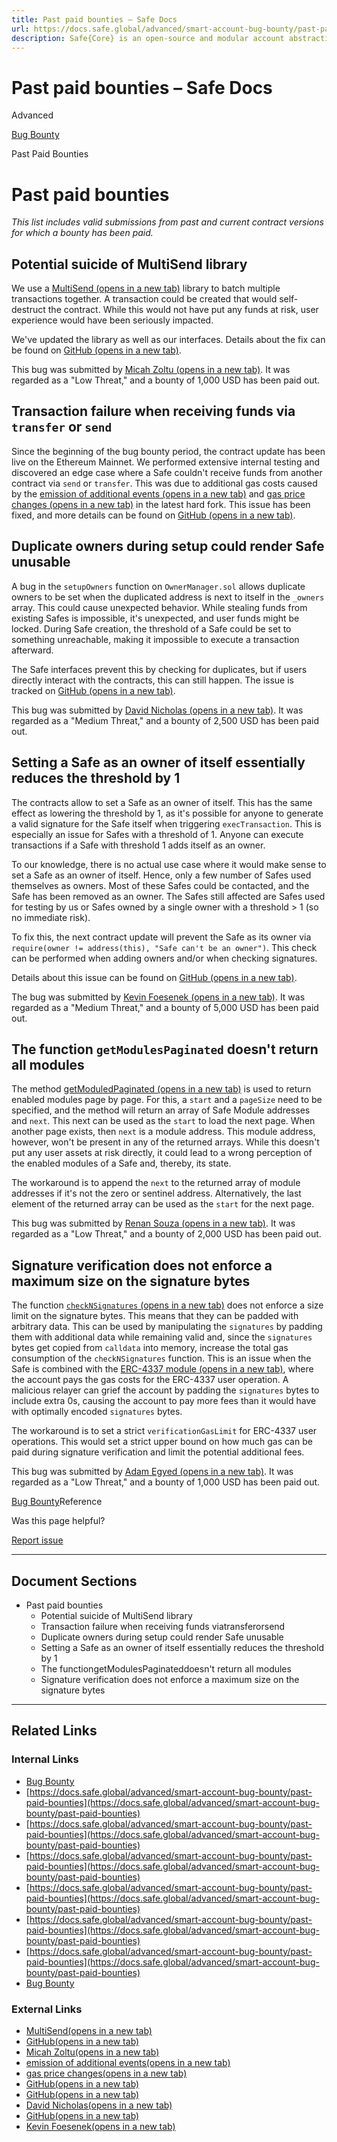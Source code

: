 ```yaml
---
title: Past paid bounties – Safe Docs
url: https://docs.safe.global/advanced/smart-account-bug-bounty/past-paid-bounties
description: Safe{Core} is an open-source and modular account abstraction stack. Learn about its features and how to use it.
---
```


# Past paid bounties – Safe Docs

Advanced

[Bug Bounty](/advanced/smart-account-bug-bounty)

Past Paid Bounties

# Past paid bounties

*This list includes valid submissions from past and current contract versions for which a bounty has been paid.*

## Potential suicide of MultiSend library

We use a [MultiSend (opens in a new tab)](https://github.com/safe-global/safe-smart-account/blob/v1.2.0/contracts/libraries/MultiSend.sol) library to batch multiple transactions together. A transaction could be created that would self-destruct the contract. While this would not have put any funds at risk, user experience would have been seriously impacted.

We've updated the library as well as our interfaces. Details about the fix can be found on [GitHub (opens in a new tab)](https://github.com/safe-global/safe-smart-account/pull/156).

This bug was submitted by [Micah Zoltu (opens in a new tab)](https://x.com/micahzoltu). It was regarded as a "Low Threat," and a bounty of 1,000 USD has been paid out.

## Transaction failure when receiving funds via `transfer` or `send`

Since the beginning of the bug bounty period, the contract update has been live on the Ethereum Mainnet. We performed extensive internal testing and discovered an edge case where a Safe couldn't receive funds from another contract via `send` or `transfer`. This was due to additional gas costs caused by the [emission of additional events (opens in a new tab)](https://github.com/safe-global/safe-smart-account/pull/135) and [gas price changes (opens in a new tab)](https://eips.ethereum.org/EIPS/eip-1884) in the latest hard fork. This issue has been fixed, and more details can be found on [GitHub (opens in a new tab)](https://github.com/safe-global/safe-smart-account/issues/149).

## Duplicate owners during setup could render Safe unusable

A bug in the `setupOwners` function on `OwnerManager.sol` allows duplicate owners to be set when the duplicated address is next to itself in the `_owners` array. This could cause unexpected behavior. While stealing funds from existing Safes is impossible, it's unexpected, and user funds might be locked. During Safe creation, the threshold of a Safe could be set to something unreachable, making it impossible to execute a transaction afterward.

The Safe interfaces prevent this by checking for duplicates, but if users directly interact with the contracts, this can still happen. The issue is tracked on [GitHub (opens in a new tab)](https://github.com/safe-global/safe-smart-account/issues/244).

This bug was submitted by [David Nicholas (opens in a new tab)](https://x.com/davidnich11). It was regarded as a "Medium Threat," and a bounty of 2,500 USD has been paid out.

## Setting a Safe as an owner of itself essentially reduces the threshold by 1

The contracts allow to set a Safe as an owner of itself. This has the same effect as lowering the threshold by 1, as it's possible for anyone to generate a valid signature for the Safe itself when triggering `execTransaction`. This is especially an issue for Safes with a threshold of 1. Anyone can execute transactions if a Safe with threshold 1 adds itself as an owner.

To our knowledge, there is no actual use case where it would make sense to set a Safe as an owner of itself. Hence, only a few number of Safes used themselves as owners. Most of these Safes could be contacted, and the Safe has been removed as an owner. The Safes still affected are Safes used for testing by us or Safes owned by a single owner with a threshold > 1 (so no immediate risk).

To fix this, the next contract update will prevent the Safe as its owner via `require(owner != address(this), "Safe can't be an owner")`. This check can be performed when adding owners and/or when checking signatures.

Details about this issue can be found on [GitHub (opens in a new tab)](https://github.com/safe-global/safe-smart-account/issues/229).

The bug was submitted by [Kevin Foesenek (opens in a new tab)](https://github.com/keviinfoes). It was regarded as a "Medium Threat," and a bounty of 5,000 USD has been paid out.

## The function `getModulesPaginated` doesn't return all modules

The method [getModuledPaginated (opens in a new tab)](https://github.com/safe-global/safe-smart-account/blob/v1.3.0/contracts/base/ModuleManager.sol#L114) is used to return enabled modules page by page. For this, a `start` and a `pageSize` need to be specified, and the method will return an array of Safe Module addresses and `next`. This next can be used as the `start` to load the next page. When another page exists, then `next` is a module address. This module address, however, won't be present in any of the returned arrays. While this doesn't put any user assets at risk directly, it could lead to a wrong perception of the enabled modules of a Safe and, thereby, its state.

The workaround is to append the `next` to the returned array of module addresses if it's not the zero or sentinel address. Alternatively, the last element of the returned array can be used as the `start` for the next page.

This bug was submitted by [Renan Souza (opens in a new tab)](https://github.com/RenanSouza2). It was regarded as a "Low Threat," and a bounty of 2,000 USD has been paid out.

## Signature verification does not enforce a maximum size on the signature bytes

The function [`checkNSignatures` (opens in a new tab)](https://github.com/safe-global/safe-smart-account/blob/v1.4.1/contracts/Safe.sol#L274) does not enforce a size limit on the signature bytes. This means that they can be padded with arbitrary data. This can be used by manipulating the `signatures` by padding them with additional data while remaining valid and, since the `signatures` bytes get copied from `calldata` into memory, increase the total gas consumption of the `checkNSignatures` function. This is an issue when the Safe is combined with the [ERC-4337 module (opens in a new tab)](https://github.com/safe-global/safe-modules/tree/4337/v0.3.0/modules/4337), where the account pays the gas costs for the ERC-4337 user operation. A malicious relayer can grief the account by padding the `signatures` bytes to include extra 0s, causing the account to pay more fees than it would have with optimally encoded `signatures` bytes.

The workaround is to set a strict `verificationGasLimit` for ERC-4337 user operations. This would set a strict upper bound on how much gas can be paid during signature verification and limit the potential additional fees.

This bug was submitted by [Adam Egyed (opens in a new tab)](https://github.com/adamegyed). It was regarded as a "Low Threat," and a bounty of 1,000 USD has been paid out.

[Bug Bounty](/advanced/smart-account-bug-bounty "Bug Bounty")Reference

Was this page helpful?

[Report issue](https://github.com/safe-global/safe-docs/issues/new?assignees=&labels=nextra-feedback&projects=&template=nextra-feedback.yml&title=%5BFeedback%5D+)

---

## Document Sections

- Past paid bounties
  - Potential suicide of MultiSend library
  - Transaction failure when receiving funds viatransferorsend
  - Duplicate owners during setup could render Safe unusable
  - Setting a Safe as an owner of itself essentially reduces the threshold by 1
  - The functiongetModulesPaginateddoesn't return all modules
  - Signature verification does not enforce a maximum size on the signature bytes

---

## Related Links

### Internal Links

- [Bug Bounty](https://docs.safe.global/advanced/smart-account-bug-bounty)
- [https://docs.safe.global/advanced/smart-account-bug-bounty/past-paid-bounties](https://docs.safe.global/advanced/smart-account-bug-bounty/past-paid-bounties)
- [https://docs.safe.global/advanced/smart-account-bug-bounty/past-paid-bounties](https://docs.safe.global/advanced/smart-account-bug-bounty/past-paid-bounties)
- [https://docs.safe.global/advanced/smart-account-bug-bounty/past-paid-bounties](https://docs.safe.global/advanced/smart-account-bug-bounty/past-paid-bounties)
- [https://docs.safe.global/advanced/smart-account-bug-bounty/past-paid-bounties](https://docs.safe.global/advanced/smart-account-bug-bounty/past-paid-bounties)
- [https://docs.safe.global/advanced/smart-account-bug-bounty/past-paid-bounties](https://docs.safe.global/advanced/smart-account-bug-bounty/past-paid-bounties)
- [https://docs.safe.global/advanced/smart-account-bug-bounty/past-paid-bounties](https://docs.safe.global/advanced/smart-account-bug-bounty/past-paid-bounties)
- [Bug Bounty](https://docs.safe.global/advanced/smart-account-bug-bounty)

### External Links

- [MultiSend(opens in a new tab)](https://github.com/safe-global/safe-smart-account/blob/v1.2.0/contracts/libraries/MultiSend.sol)
- [GitHub(opens in a new tab)](https://github.com/safe-global/safe-smart-account/pull/156)
- [Micah Zoltu(opens in a new tab)](https://x.com/micahzoltu)
- [emission of additional events(opens in a new tab)](https://github.com/safe-global/safe-smart-account/pull/135)
- [gas price changes(opens in a new tab)](https://eips.ethereum.org/EIPS/eip-1884)
- [GitHub(opens in a new tab)](https://github.com/safe-global/safe-smart-account/issues/149)
- [GitHub(opens in a new tab)](https://github.com/safe-global/safe-smart-account/issues/244)
- [David Nicholas(opens in a new tab)](https://x.com/davidnich11)
- [GitHub(opens in a new tab)](https://github.com/safe-global/safe-smart-account/issues/229)
- [Kevin Foesenek(opens in a new tab)](https://github.com/keviinfoes)
